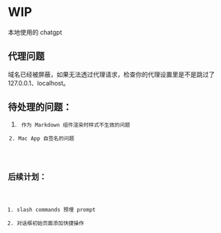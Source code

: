 # WIP

本地使用的 chatgpt

## 代理问题

域名已经被屏蔽，如果无法透过代理请求，检查你的代理设置里是不是跳过了 127.0.0.1、localhost。

## 待处理的问题：

1. <Code> 作为 Markdown 组件渲染时样式不生效的问题
2. Mac App 自签名的问题

## 后续计划：

1. slash commands 预埋 prompt
2. 对话框初始页面添加快捷操作
